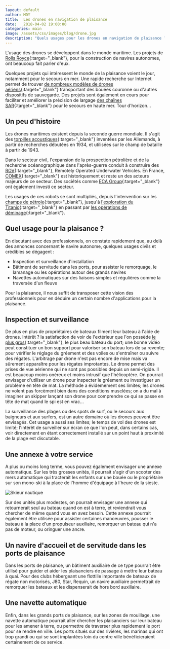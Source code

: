 ```yaml
---
layout: default
author: MDY
title:  Les drones en navigation de plaisance
date:   2018-04-02 19:00:00
categories: main
image: /assets/css/images/blog/drone.jpg
description: "Quels usages pour les drones en navigation de plaisance ? photographie, entraînement, inspection, servitude, secours, un tour d'horizon des usages actuels et futurs"
---
```

L'usage des drones se développent dans le monde maritime. Les projets de [Rolls Royce](http://www.rolls-royce.com/~/media/Files/R/Rolls-Royce/documents/customers/marine/ship-intel/rr-ship-intel-aawa-8pg.pdf){:target="_blank"}, pour la construction de navires autonomes, ont beaucoup fait parler d'eux. 

Quelques projets qui intéressent le monde de la plaisance voient le jour, notamment pour le secours en mer. Une rapide recherche sur Internet permet de trouver [de nombreux modèles de drones aériens](https://www.google.fr/search?q=rescue+drone+sea){:target="_blank"} transportant des bouées couronne ou d'autres dispositifs de sauvegarde. Des projets sont également en cours pour faciliter et améliorer la précision de largage [des chaînes SAR](http://secu-equipage.over-blog.com/article-16136892.html){:target="_blank"} pour le secours en haute mer.  Tour d'horizon...<!--break-->

## Un peu d'histoire
Les drones maritimes existent depuis la seconde guerre mondiale. Il s'agit des [torpilles acoustiques](http://thetyran.free.fr/fms/DOCUMENTS/torpilles.htm){:target="_blank"} inventées par les Allemands, à partir de recherches débutées en 1934, et utilisées sur le champ de bataille à partir de 1943.

Dans le secteur civil, l'expansion de la prospection pétrolière et de la recherche océanographique dans l'après-guerre conduit à construire des [ROV](https://en.wikipedia.org/wiki/Remotely_operated_underwater_vehicle){:target="_blank"}, Remotely Operated Underwater Vehicles. En France, [COMEX](http://comex.fr/marine/rov-comex-04/){:target="_blank"} est historiquement et reste un des acteurs majeurs de ce secteur.  Des sociétés comme [ECA Group](https://www.ecagroup.com/en/maritime/subsea){:target="_blank"} ont également investi ce secteur.

Les usages de ces robots se sont multipliés, depuis l'intervention sur les [champs de pétrole](https://footage.framepool.com/fr/shot/866169244-fuite-d'huile-abysse-trou-de-sondage-puits-de-petrole){:target="_blank"}, jusqu'à [l'exploration du Titanic](https://www.youtube.com/watch?v=6dTq20x1d4M){:target="_blank"}  en passant par [les opérations de déminage](https://www.defense.gouv.fr/marine/au-fil-de-l-eau/intervention-du-chasseur-de-mines-orion-au-large-d-hyeres){:target="_blank"}.

## Quel usage pour la plaisance ?
En discutant avec des professionnels, on constate rapidement que, au delà des annonces concernant le navire autonome, quelques usages civils et crédibles se dégagent :
- Inspection et surveillance d'installation
- Bâtiment de servitude dans les ports, pour assister le remorquage, le lamanage ou les opérations autour des grands navires
- Navettes automatiques sur des liaisons simples et régulières comme la traversée d'un fleuve

Pour la plaisance, il nous suffit de transposer cette vision des professionnels pour en déduire un certain nombre d'applications pour la plaisance.

## Inspection et surveillance
De plus en plus de propriétaires de bateaux filment leur bateau à l'aide de drones. Intérêt ? la satisfaction de voir de l'extérieur que l'on possède [le plus gros](https://www.amazon.com/Mines-Bigger-Extraordinary-Greatest-Sailboat/){:target="_blank"}, le plus beau bateau du port; une bonne vidéo peut constituer un bon support pour valoriser son bateau lors de sa revente; pour vérifier le réglage du gréement et des voiles ou s'entraîner ou suivre des régates. L'arbitrage par drone n'est pas encore de mise mais va sûrement apparaître pour les régates improtantes. Le drone permet des prises de vue aérienne qui ne sont pas possibles depuis un semi-rigide. Il  est beaucoup moins onéreux et moins intrusif que l'hélicoptère. On pourrait envisager d'utiliser un drone pour inspecter le gréement ou investiguer un problème en tête de mat. La méthode a évidemement ses limites; les drones ne volent pas forcèment bien dans des conditions musclées; on a du mal à imaginer un skipper lançant son drone pour comprendre ce qui se passe en tête de mat quand le spi est en vrac...

La surveillance des plages ou des spots de surf, ou le secours aux baigneurs et aux surfers, est un autre domaine où les drones peuvent être envisagés. Cet usage a aussi ses limites; le temps de vol des drones est limité; l'intérêt de surveiller sur écran ce que l'on peut, dans certains cas, voir directement en étant correctement installé sur un point haut à proximité de la plage est discutable.


## Une annexe à votre service
A plus ou moins long terme, vous pouvez également envisager une annexe automatique. Sur les très grosses unités, il pourrait s'agir d'un scooter des mers automatique qui tracterait les enfants sur une bouée ou le propriétaire sur son mono-ski à la place de l'homme d'équipage à l'heure de la sieste.

![Skieur nautique](/assets/images/blog/skinautique.jpg)

Sur des unités plus modestes, on pourrait envisager une annexe qui retournerait seul au bateau quand on est à terre, et reviendrait vous chercher de même quand vous en avez besoin. Cette annexe pourrait également être utilisée pour assister certaines manoeuvres, pousser le bateau à la place d'un propulseur auxiliaire, remorquer un bateau qui n'a pas de moteur, ou oringuer une ancre.

## Un navire d'accueil et de servitude dans les ports de plaisance
Dans les ports de plaisance, un bâtiment auxiliaire de ce type pourrait être utilisé pour guider et aider les plaisanciers de passage à mettre leur bateau à quai. Pour des clubs hébergeant une flottille importante de bateaux de régate non motorisés, J80, Star, Requin, un navire auxiliaire permettrait de remorquer les bateaux et les dispenserait de hors bord auxiliaire. 

## Une navette automatique
Enfin, dans les grands ports de plaisance, sur les zones de mouillage, une navette automatique pourrait aller chercher les plaisanciers sur leur bateau pour les amener à terre, ou permettre de traverser plus rapidement le port pour se rendre en ville. Les ports situés sur des rivières, les marinas qui ont trop grandi ou qui se sont implantées loin du centre ville bénéficieraient certainement de ce service.
